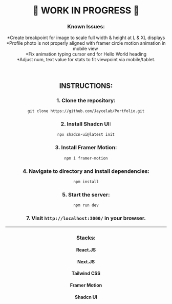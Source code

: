 <div align="center">

# 🚧 WORK IN PROGRESS 🚧

### Known Issues:

*Create breakpoint for image to scale full width & height at L & XL displays\
*Profile photo is not properly aligned with framer circle motion animation in mobile view&nbsp; \
*Fix animation typing cursor end for Hello World heading \
*Adjust num, text value for stats to fit viewpoint via mobile/tablet.

<br>

## INSTRUCTIONS:

### 1. Clone the repository:

`git clone https://github.com/Jaycelab/Portfolio.git`

### 2. Install Shadcn UI:

`npx shadcn-ui@latest init`

### 3. Install Framer Motion:

`npm i framer-motion`

### 4. Navigate to directory and install dependencies:

`npm install`

### 5. Start the server:

`npm run dev`

### 7. Visit `http://localhost:3000/` in your browser.

<hr>

### Stacks:

#### React.JS

#### Next.JS

#### Tailwind CSS

#### Framer Motion

#### Shadcn UI

</div>
